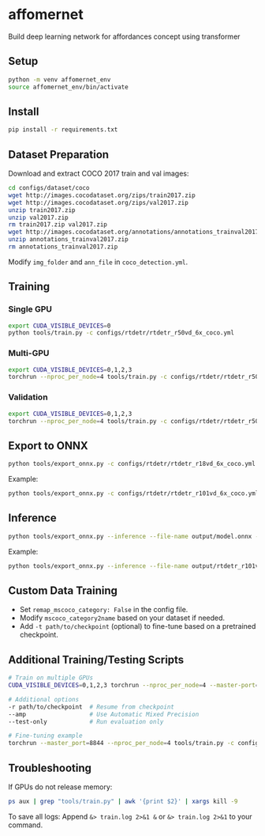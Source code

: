 # affomernet

Build deep learning network for affordances concept using transformer

## Setup

```bash
python -m venv affomernet_env
source affomernet_env/bin/activate
```

## Install

```bash
pip install -r requirements.txt
```

## Dataset Preparation

Download and extract COCO 2017 train and val images:

```bash
cd configs/dataset/coco
wget http://images.cocodataset.org/zips/train2017.zip
wget http://images.cocodataset.org/zips/val2017.zip
unzip train2017.zip
unzip val2017.zip
rm train2017.zip val2017.zip
wget http://images.cocodataset.org/annotations/annotations_trainval2017.zip
unzip annotations_trainval2017.zip
rm annotations_trainval2017.zip
```

Modify `img_folder` and `ann_file` in `coco_detection.yml`.

## Training

### Single GPU

```bash
export CUDA_VISIBLE_DEVICES=0
python tools/train.py -c configs/rtdetr/rtdetr_r50vd_6x_coco.yml
```

### Multi-GPU

```bash
export CUDA_VISIBLE_DEVICES=0,1,2,3
torchrun --nproc_per_node=4 tools/train.py -c configs/rtdetr/rtdetr_r50vd_6x_coco.yml
```

### Validation

```bash
export CUDA_VISIBLE_DEVICES=0,1,2,3
torchrun --nproc_per_node=4 tools/train.py -c configs/rtdetr/rtdetr_r50vd_6x_coco.yml -r path/to/checkpoint --test-only
```

## Export to ONNX

```bash
python tools/export_onnx.py -c configs/rtdetr/rtdetr_r18vd_6x_coco.yml -r path/to/checkpoint --check
```

Example:
```bash
python tools/export_onnx.py -c configs/rtdetr/rtdetr_r101vd_6x_coco.yml -r output/rtdetr_r101vd_2x_coco_objects365_from_paddle.pth --check -f output/rtdetr_r101vd_coco_objects365.onnx
```

## Inference

```bash
python tools/export_onnx.py --inference --file-name output/model.onnx --image path/to/your/image.jpg
```

Example:
```bash
python tools/export_onnx.py --inference --file-name output/rtdetr_r101vd_coco_objects365.onnx --image dataset/coco/val2017/000000000139.jpg
```

## Custom Data Training

- Set `remap_mscoco_category: False` in the config file.
- Modify `mscoco_category2name` based on your dataset if needed.
- Add `-t path/to/checkpoint` (optional) to fine-tune based on a pretrained checkpoint.

## Additional Training/Testing Scripts

```bash
# Train on multiple GPUs
CUDA_VISIBLE_DEVICES=0,1,2,3 torchrun --nproc_per_node=4 --master-port=8989 tools/train.py -c path/to/config &> train.log 2>&1 &

# Additional options
-r path/to/checkpoint  # Resume from checkpoint
--amp                  # Use Automatic Mixed Precision
--test-only            # Run evaluation only

# Fine-tuning example
torchrun --master_port=8844 --nproc_per_node=4 tools/train.py -c configs/rtdetr/rtdetr_r18vd_6x_coco.yml -t https://github.com/lyuwenyu/storage/releases/download/v0.1/rtdetr_r18vd_5x_coco_objects365_from_paddle.pth
```

## Troubleshooting

If GPUs do not release memory:
```bash
ps aux | grep "tools/train.py" | awk '{print $2}' | xargs kill -9
```

To save all logs:
Append `&> train.log 2>&1 &` or `&> train.log 2>&1` to your command.
